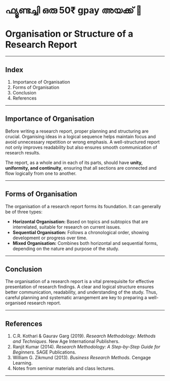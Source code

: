 # **ഫ്യൂണ്ടച്ചി ഒരു 50₹ gpay അയക്ക് 🥰**

# **Organisation or Structure of a Research Report**

---

## **Index**

1. Importance of Organisation
2. Forms of Organisation
3. Conclusion
4. References

---

## **Importance of Organisation**

Before writing a research report, proper planning and structuring are crucial. Organising ideas in a logical sequence helps maintain focus and avoid unnecessary repetition or wrong emphasis. A well-structured report not only improves readability but also ensures smooth communication of research results.

The report, as a whole and in each of its parts, should have **unity, uniformity, and continuity**, ensuring that all sections are connected and flow logically from one to another.

---

## **Forms of Organisation**

The organisation of a research report forms its foundation. It can generally be of three types:

* **Horizontal Organisation:** Based on topics and subtopics that are interrelated, suitable for research on current issues.
* **Sequential Organisation:** Follows a chronological order, showing development or progress over time.
* **Mixed Organisation:** Combines both horizontal and sequential forms, depending on the nature and purpose of the study.

---

## **Conclusion**

The organisation of a research report is a vital prerequisite for effective presentation of research findings. A clear and logical structure ensures better communication, readability, and understanding of the study. Thus, careful planning and systematic arrangement are key to preparing a well-organised research report.

---

## **References**

1. C.R. Kothari & Gaurav Garg (2019). *Research Methodology: Methods and Techniques*. New Age International Publishers.
2. Ranjit Kumar (2014). *Research Methodology: A Step-by-Step Guide for Beginners*. SAGE Publications.
3. William G. Zikmund (2013). *Business Research Methods*. Cengage Learning.
4. Notes from seminar materials and class lectures.

---
